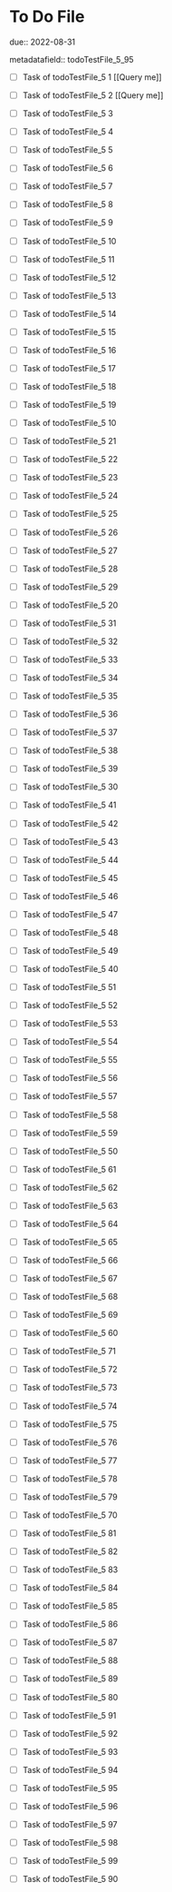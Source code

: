# To Do File

due:: 2022-08-31

metadatafield:: todoTestFile_5_95

- [ ] Task of todoTestFile_5 1 [[Query me]]
- [ ] Task of todoTestFile_5 2 [[Query me]]
- [ ] Task of todoTestFile_5 3
- [ ] Task of todoTestFile_5 4
- [ ] Task of todoTestFile_5 5
- [ ] Task of todoTestFile_5 6
- [ ] Task of todoTestFile_5 7
- [ ] Task of todoTestFile_5 8
- [ ] Task of todoTestFile_5 9
- [ ] Task of todoTestFile_5 10

- [ ] Task of todoTestFile_5 11 
- [ ] Task of todoTestFile_5 12 
- [ ] Task of todoTestFile_5 13
- [ ] Task of todoTestFile_5 14
- [ ] Task of todoTestFile_5 15
- [ ] Task of todoTestFile_5 16
- [ ] Task of todoTestFile_5 17
- [ ] Task of todoTestFile_5 18
- [ ] Task of todoTestFile_5 19
- [ ] Task of todoTestFile_5 10

- [ ] Task of todoTestFile_5 21 
- [ ] Task of todoTestFile_5 22 
- [ ] Task of todoTestFile_5 23
- [ ] Task of todoTestFile_5 24
- [ ] Task of todoTestFile_5 25
- [ ] Task of todoTestFile_5 26
- [ ] Task of todoTestFile_5 27
- [ ] Task of todoTestFile_5 28
- [ ] Task of todoTestFile_5 29
- [ ] Task of todoTestFile_5 20

- [ ] Task of todoTestFile_5 31 
- [ ] Task of todoTestFile_5 32 
- [ ] Task of todoTestFile_5 33
- [ ] Task of todoTestFile_5 34
- [ ] Task of todoTestFile_5 35
- [ ] Task of todoTestFile_5 36
- [ ] Task of todoTestFile_5 37
- [ ] Task of todoTestFile_5 38
- [ ] Task of todoTestFile_5 39
- [ ] Task of todoTestFile_5 30

- [ ] Task of todoTestFile_5 41 
- [ ] Task of todoTestFile_5 42 
- [ ] Task of todoTestFile_5 43
- [ ] Task of todoTestFile_5 44
- [ ] Task of todoTestFile_5 45
- [ ] Task of todoTestFile_5 46
- [ ] Task of todoTestFile_5 47
- [ ] Task of todoTestFile_5 48
- [ ] Task of todoTestFile_5 49
- [ ] Task of todoTestFile_5 40

- [ ] Task of todoTestFile_5 51 
- [ ] Task of todoTestFile_5 52 
- [ ] Task of todoTestFile_5 53
- [ ] Task of todoTestFile_5 54
- [ ] Task of todoTestFile_5 55
- [ ] Task of todoTestFile_5 56
- [ ] Task of todoTestFile_5 57
- [ ] Task of todoTestFile_5 58
- [ ] Task of todoTestFile_5 59
- [ ] Task of todoTestFile_5 50

- [ ] Task of todoTestFile_5 61 
- [ ] Task of todoTestFile_5 62 
- [ ] Task of todoTestFile_5 63
- [ ] Task of todoTestFile_5 64
- [ ] Task of todoTestFile_5 65
- [ ] Task of todoTestFile_5 66
- [ ] Task of todoTestFile_5 67
- [ ] Task of todoTestFile_5 68
- [ ] Task of todoTestFile_5 69
- [ ] Task of todoTestFile_5 60

- [ ] Task of todoTestFile_5 71 
- [ ] Task of todoTestFile_5 72 
- [ ] Task of todoTestFile_5 73
- [ ] Task of todoTestFile_5 74
- [ ] Task of todoTestFile_5 75
- [ ] Task of todoTestFile_5 76
- [ ] Task of todoTestFile_5 77
- [ ] Task of todoTestFile_5 78
- [ ] Task of todoTestFile_5 79
- [ ] Task of todoTestFile_5 70


- [ ] Task of todoTestFile_5 81 
- [ ] Task of todoTestFile_5 82 
- [ ] Task of todoTestFile_5 83
- [ ] Task of todoTestFile_5 84
- [ ] Task of todoTestFile_5 85
- [ ] Task of todoTestFile_5 86
- [ ] Task of todoTestFile_5 87
- [ ] Task of todoTestFile_5 88
- [ ] Task of todoTestFile_5 89
- [ ] Task of todoTestFile_5 80


- [ ] Task of todoTestFile_5 91 
- [ ] Task of todoTestFile_5 92 
- [ ] Task of todoTestFile_5 93
- [ ] Task of todoTestFile_5 94
- [ ] Task of todoTestFile_5 95
- [ ] Task of todoTestFile_5 96
- [ ] Task of todoTestFile_5 97
- [ ] Task of todoTestFile_5 98
- [ ] Task of todoTestFile_5 99
- [ ] Task of todoTestFile_5 90
